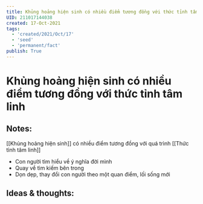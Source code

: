 ```yaml
---
title: Khủng hoảng hiện sinh có nhiều điểm tương đồng với thức tỉnh tâm linh
UID: 211017144038
created: 17-Oct-2021
tags:
  - 'created/2021/Oct/17'
  - 'seed'
  - 'permanent/fact'
publish: True
---
```

# Khủng hoảng hiện sinh có nhiều điểm tương đồng với thức tỉnh tâm linh

## Notes:
[[Khủng hoảng hiện sinh]] có nhiều điểm tương đồng với quá trình [[Thức tỉnh tâm linh]]
- Con người tìm hiểu về ý nghĩa đời mình
- Quay về tìm kiếm bên trong
- Dọn dẹp, thay đổi con người theo một quan điểm, lối sống mới

## Ideas & thoughts:


